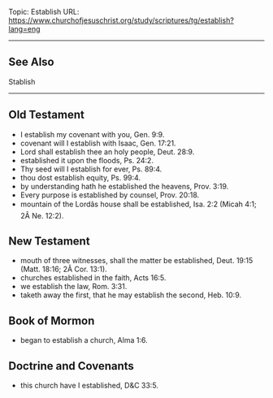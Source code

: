 Topic: Establish
URL: https://www.churchofjesuschrist.org/study/scriptures/tg/establish?lang=eng

---

## See Also

Stablish

---

## Old Testament

- I establish my covenant with you, Gen. 9:9.
- covenant will I establish with Isaac, Gen. 17:21.
- Lord shall establish thee an holy people, Deut. 28:9.
- established it upon the floods, Ps. 24:2.
- Thy seed will I establish for ever, Ps. 89:4.
- thou dost establish equity, Ps. 99:4.
- by understanding hath he established the heavens, Prov. 3:19.
- Every purpose is established by counsel, Prov. 20:18.
- mountain of the Lordâs house shall be established, Isa. 2:2 (Micah 4:1; 2Â Ne. 12:2).

## New Testament

- mouth of three witnesses, shall the matter be established, Deut. 19:15 (Matt. 18:16; 2Â Cor. 13:1).
- churches established in the faith, Acts 16:5.
- we establish the law, Rom. 3:31.
- taketh away the first, that he may establish the second, Heb. 10:9.

## Book of Mormon

- began to establish a church, Alma 1:6.

## Doctrine and Covenants

- this church have I established, D&C 33:5.

